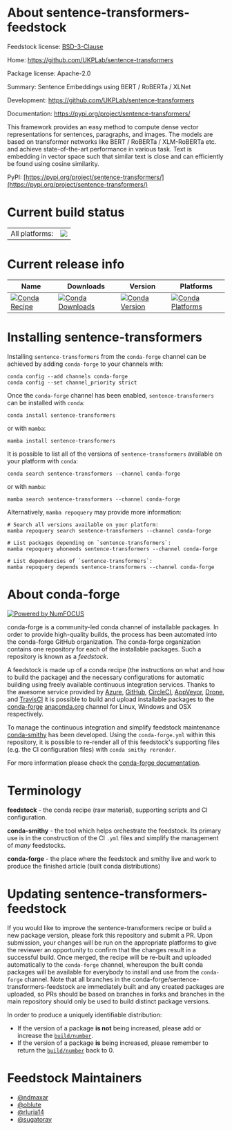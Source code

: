 About sentence-transformers-feedstock
=====================================

Feedstock license: [BSD-3-Clause](https://github.com/conda-forge/sentence-transformers-feedstock/blob/main/LICENSE.txt)

Home: https://github.com/UKPLab/sentence-transformers

Package license: Apache-2.0

Summary: Sentence Embeddings using BERT / RoBERTa / XLNet

Development: https://github.com/UKPLab/sentence-transformers

Documentation: https://pypi.org/project/sentence-transformers/


This framework provides an easy method to compute dense vector representations for sentences,
paragraphs, and images. The models are based on transformer networks like
BERT / RoBERTa / XLM-RoBERTa etc. and achieve state-of-the-art performance in various task.
Text is embedding in vector space such that similar text is close and can efficiently be
found using cosine similarity.

PyPI: [https://pypi.org/project/sentence-transformers/](https://pypi.org/project/sentence-transformers/)


Current build status
====================


<table><tr><td>All platforms:</td>
    <td>
      <a href="https://dev.azure.com/conda-forge/feedstock-builds/_build/latest?definitionId=10366&branchName=main">
        <img src="https://dev.azure.com/conda-forge/feedstock-builds/_apis/build/status/sentence-transformers-feedstock?branchName=main">
      </a>
    </td>
  </tr>
</table>

Current release info
====================

| Name | Downloads | Version | Platforms |
| --- | --- | --- | --- |
| [![Conda Recipe](https://img.shields.io/badge/recipe-sentence--transformers-green.svg)](https://anaconda.org/conda-forge/sentence-transformers) | [![Conda Downloads](https://img.shields.io/conda/dn/conda-forge/sentence-transformers.svg)](https://anaconda.org/conda-forge/sentence-transformers) | [![Conda Version](https://img.shields.io/conda/vn/conda-forge/sentence-transformers.svg)](https://anaconda.org/conda-forge/sentence-transformers) | [![Conda Platforms](https://img.shields.io/conda/pn/conda-forge/sentence-transformers.svg)](https://anaconda.org/conda-forge/sentence-transformers) |

Installing sentence-transformers
================================

Installing `sentence-transformers` from the `conda-forge` channel can be achieved by adding `conda-forge` to your channels with:

```
conda config --add channels conda-forge
conda config --set channel_priority strict
```

Once the `conda-forge` channel has been enabled, `sentence-transformers` can be installed with `conda`:

```
conda install sentence-transformers
```

or with `mamba`:

```
mamba install sentence-transformers
```

It is possible to list all of the versions of `sentence-transformers` available on your platform with `conda`:

```
conda search sentence-transformers --channel conda-forge
```

or with `mamba`:

```
mamba search sentence-transformers --channel conda-forge
```

Alternatively, `mamba repoquery` may provide more information:

```
# Search all versions available on your platform:
mamba repoquery search sentence-transformers --channel conda-forge

# List packages depending on `sentence-transformers`:
mamba repoquery whoneeds sentence-transformers --channel conda-forge

# List dependencies of `sentence-transformers`:
mamba repoquery depends sentence-transformers --channel conda-forge
```


About conda-forge
=================

[![Powered by
NumFOCUS](https://img.shields.io/badge/powered%20by-NumFOCUS-orange.svg?style=flat&colorA=E1523D&colorB=007D8A)](https://numfocus.org)

conda-forge is a community-led conda channel of installable packages.
In order to provide high-quality builds, the process has been automated into the
conda-forge GitHub organization. The conda-forge organization contains one repository
for each of the installable packages. Such a repository is known as a *feedstock*.

A feedstock is made up of a conda recipe (the instructions on what and how to build
the package) and the necessary configurations for automatic building using freely
available continuous integration services. Thanks to the awesome service provided by
[Azure](https://azure.microsoft.com/en-us/services/devops/), [GitHub](https://github.com/),
[CircleCI](https://circleci.com/), [AppVeyor](https://www.appveyor.com/),
[Drone](https://cloud.drone.io/welcome), and [TravisCI](https://travis-ci.com/)
it is possible to build and upload installable packages to the
[conda-forge](https://anaconda.org/conda-forge) [anaconda.org](https://anaconda.org/)
channel for Linux, Windows and OSX respectively.

To manage the continuous integration and simplify feedstock maintenance
[conda-smithy](https://github.com/conda-forge/conda-smithy) has been developed.
Using the ``conda-forge.yml`` within this repository, it is possible to re-render all of
this feedstock's supporting files (e.g. the CI configuration files) with ``conda smithy rerender``.

For more information please check the [conda-forge documentation](https://conda-forge.org/docs/).

Terminology
===========

**feedstock** - the conda recipe (raw material), supporting scripts and CI configuration.

**conda-smithy** - the tool which helps orchestrate the feedstock.
                   Its primary use is in the construction of the CI ``.yml`` files
                   and simplify the management of *many* feedstocks.

**conda-forge** - the place where the feedstock and smithy live and work to
                  produce the finished article (built conda distributions)


Updating sentence-transformers-feedstock
========================================

If you would like to improve the sentence-transformers recipe or build a new
package version, please fork this repository and submit a PR. Upon submission,
your changes will be run on the appropriate platforms to give the reviewer an
opportunity to confirm that the changes result in a successful build. Once
merged, the recipe will be re-built and uploaded automatically to the
`conda-forge` channel, whereupon the built conda packages will be available for
everybody to install and use from the `conda-forge` channel.
Note that all branches in the conda-forge/sentence-transformers-feedstock are
immediately built and any created packages are uploaded, so PRs should be based
on branches in forks and branches in the main repository should only be used to
build distinct package versions.

In order to produce a uniquely identifiable distribution:
 * If the version of a package **is not** being increased, please add or increase
   the [``build/number``](https://docs.conda.io/projects/conda-build/en/latest/resources/define-metadata.html#build-number-and-string).
 * If the version of a package **is** being increased, please remember to return
   the [``build/number``](https://docs.conda.io/projects/conda-build/en/latest/resources/define-metadata.html#build-number-and-string)
   back to 0.

Feedstock Maintainers
=====================

* [@ndmaxar](https://github.com/ndmaxar/)
* [@oblute](https://github.com/oblute/)
* [@rluria14](https://github.com/rluria14/)
* [@sugatoray](https://github.com/sugatoray/)

